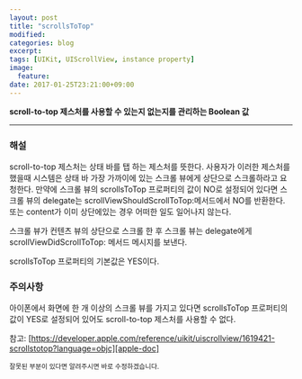 ```yaml
---
layout: post
title: "scrollsToTop"
modified:
categories: blog
excerpt:
tags: [UIKit, UIScrollView, instance property]
image:
  feature:
date: 2017-01-25T23:21:00+09:00
---
```

**scroll-to-top 제스처를 사용할 수 있는지 없는지를 관리하는 Boolean 값**

----
### 해설
scroll-to-top 제스처는 상태 바를 탭 하는 제스처를 뜻한다. 사용자가 이러한 제스처를 했을때 시스템은 상태 바 가장 가까이에 있는 스크롤 뷰에게 상단으로 스크롤하라고 요청한다. 만약에 스크롤 뷰의 scrollsToTop 프로퍼티의 값이 NO로 설정되어 있다면 스크롤 뷰의 delegate는 scrollViewShouldScrollToTop:메서드에서 NO를 반환한다. 또는 content가 이미 상단에있는 경우 어떠한 일도 일어나지 않는다.

스크롤 뷰가 컨텐츠 뷰의 상단으로 스크롤 한 후 스크롤 뷰는 delegate에게 scrollViewDidScrollToTop: 메서드 메시지를 보낸다.

scrollsToTop 프로퍼티의 기본값은 YES이다.

### 주의사항
아이폰에서 화면에 한 개 이상의 스크롤 뷰를 가지고 있다면 scrollsToTop 프로퍼티의 값이 YES로 설정되어 있어도 scroll-to-top 제스처를 사용할 수 없다.

참고: [https://developer.apple.com/reference/uikit/uiscrollview/1619421-scrollstotop?language=objc][apple-doc]


<sub>잘못된 부분이 있다면 알려주시면 바로 수정하겠습니다.</sub>

[apple-doc]: https://developer.apple.com/reference/uikit/uiscrollview/1619421-scrollstotop?language=objc